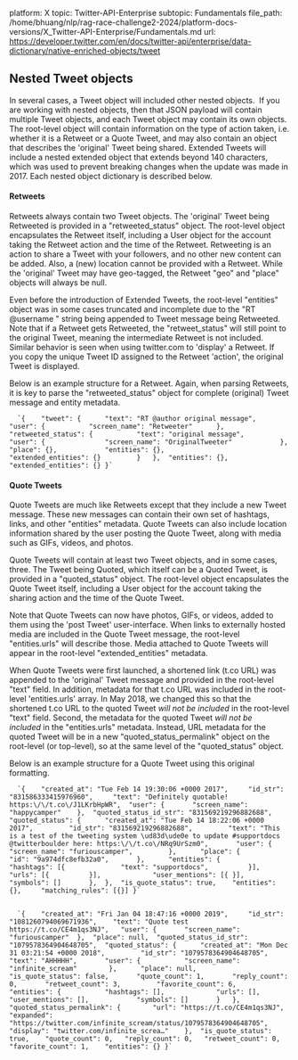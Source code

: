 platform: X
topic: Twitter-API-Enterprise
subtopic: Fundamentals
file_path: /home/bhuang/nlp/rag-race-challenge2-2024/platform-docs-versions/X_Twitter-API-Enterprise/Fundamentals.md
url: https://developer.twitter.com/en/docs/twitter-api/enterprise/data-dictionary/native-enriched-objects/tweet


## Nested Tweet objects

In several cases, a Tweet object will included other nested objects.  If you are working with nested objects, then that JSON payload will contain multiple Tweet objects, and each Tweet object may contain its own objects. The root-level object will contain information on the type of action taken, i.e. whether it is a Retweet or a Quote Tweet, and may also contain an object that describes the 'original' Tweet being shared. Extended Tweets will include a nested extended object that extends beyond 140 characters, which was used to prevent breaking changes when the update was made in 2017. Each nested object dictionary is described below.

#### Retweets

Retweets always contain two Tweet objects. The 'original' Tweet being Retweeted is provided in a "retweeted\_status" object. The root-level object encapsulates the Retweet itself, including a User object for the account taking the Retweet action and the time of the Retweet. Retweeting is an action to share a Tweet with your followers, and no other new content can be added. Also, a (new) location cannot be provided with a Retweet. While the 'original' Tweet may have geo-tagged, the Retweet "geo" and "place" objects will always be null.

Even before the introduction of Extended Tweets, the root-level "entities" object was in some cases truncated and incomplete due to the "RT @username " string being appended to Tweet message being Retweeted.  Note that if a Retweet gets Retweeted, the "retweet\_status" will still point to the original Tweet, meaning the intermediate Retweet is not included. Similar behavior is seen when using twitter.com to 'display' a Retweet. If you copy the unique Tweet ID assigned to the Retweet 'action', the original Tweet is displayed. 

Below is an example structure for a Retweet. Again, when parsing Retweets, it is key to parse the "retweeted\_status" object for complete (original) Tweet message and entity metadata.  
  

      `{ 	"tweet": { 		"text": "RT @author original message", 		"user": { 			"screen_name": "Retweeter" 		}, 		"retweeted_status": { 			"text": "original message", 			"user": { 				"screen_name": "OriginalTweeter" 			}, 			"place": {}, 			"entities": {}, 			"extended_entities": {} 		} 	}, 	"entities": {}, 	"extended_entities": {} }`
    

#### Quote Tweets

Quote Tweets are much like Retweets except that they include a new Tweet message. These new messages can contain their own set of hashtags, links, and other "entities" metadata. Quote Tweets can also include location information shared by the user posting the Quote Tweet, along with media such as GIFs, videos, and photos.

Quote Tweets will contain at least two Tweet objects, and in some cases, three. The Tweet being Quoted, which itself can be a Quoted Tweet, is provided in a "quoted\_status" object. The root-level object encapsulates the Quote Tweet itself, including a User object for the account taking the sharing action and the time of the Quote Tweet.

Note that Quote Tweets can now have photos, GIFs, or videos, added to them using the 'post Tweet' user-interface. When links to externally hosted media are included in the Quote Tweet message, the root-level "entities.urls" will describe those. Media attached to Quote Tweets will appear in the root-level "extended\_entities" metadata.

When Quote Tweets were first launched, a shortened link (t.co URL) was appended to the 'original' Tweet message and provided in the root-level "text" field. In addition, metadata for that t.co URL was included in the root-level 'entities.urls' array. In May 2018, we changed this so that the shortened t.co URL to the quoted Tweet _will not be included_ in the root-level "text" field. Second, the metadata for the quoted Tweet _will not be included_ in the "entities.urls" metadata. Instead, URL metadata for the quoted Tweet will be in a new "quoted\_status\_permalink" object on the root-level (or top-level), so at the same level of the "quoted\_status" object.

Below is an example structure for a Quote Tweet using this original formatting.   
  

      `{ 	"created_at": "Tue Feb 14 19:30:06 +0000 2017", 	"id_str": "831586333415976960", 	"text": "Definitely quotable! https:\/\/t.co\/J1LKrbHpWR", 	"user": { 		"screen_name": "happycamper" 	}, 	"quoted_status_id_str": "831569219296882688", 	"quoted_status": { 		"created_at": "Tue Feb 14 18:22:06 +0000 2017", 		"id_str": "831569219296882688", 		"text": "This is a test of the tweeting system \ud83d\ude0e to update #supportdocs @twitterboulder here: https:\/\/t.co\/NRq9UrSzm0", 		"user": { 			"screen_name": "furiouscamper", 		}, 		"place": { 			"id": "9a974dfc8efb32a0", 		}, 		"entities": { 			"hashtags": [{ 				"text": "supportdocs", 			}], 			"urls": [{ 			}], 			"user_mentions": [{	}], 			"symbols": [] 		}, 	}, 	"is_quote_status": true, 	"entities": {}, 	"matching_rules": [{}] }`
    

      `{ 	"created_at": "Fri Jan 04 18:47:16 +0000 2019", 	"id_str": "1081260794069671936", 	"text": "Quote test https://t.co/CE4m1qs3NJ", 	"user": { 		"screen_name": "furiouscamper" 	}, 	"place": null, 	"quoted_status_id_str": "1079578364904648705", 	"quoted_status": { 		"created_at": "Mon Dec 31 03:21:54 +0000 2018", 		"id_str": "1079578364904648705", 		"text": "AHHHHH", 		"user": { 			"screen_name": "infinite_scream" 		}, 		"place": null, 		"is_quote_status": false, 		"quote_count": 1, 		"reply_count": 0, 		"retweet_count": 3, 		"favorite_count": 6, 		"entities": { 			"hashtags": [], 			"urls": [], 			"user_mentions": [], 			"symbols": [] 		} 	}, 	"quoted_status_permalink": { 		"url": "https://t.co/CE4m1qs3NJ", 		"expanded": "https://twitter.com/infinite_scream/status/1079578364904648705", 		"display": "twitter.com/infinite_screa…" 	}, 	"is_quote_status": true, 	"quote_count": 0, 	"reply_count": 0, 	"retweet_count": 0, 	"favorite_count": 1, 	"entities": {} }`